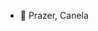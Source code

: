   - 👋 Prazer, Canela

<!---
Canelado/Canelado is a ✨ special ✨ repository because its `README.md` (this file) appears on your GitHub profile.
You can click the Preview link to take a look at your changes.
--->
